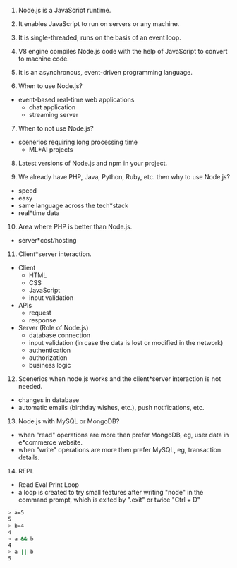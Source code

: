 1. Node.js is a JavaScript runtime.

2. It enables JavaScript to run on servers or any machine.

3. It is single-threaded; runs on the basis of an event loop.

4. V8 engine compiles Node.js code with the help of JavaScript to convert to machine code.

5. It is an asynchronous, event-driven programming language.

6. When to use Node.js?

- event-based real-time web applications
  - chat application
  - streaming server

7. When to not use Node.js?

- scenerios requiring long processing time
  - ML\*AI projects

8. Latest versions of Node.js and npm in your project.

9. We already have PHP, Java, Python, Ruby, etc. then why to use Node.js?

- speed
- easy
- same language across the tech\*stack
- real\*time data

10. Area where PHP is better than Node.js.

- server\*cost/hosting

11. Client\*server interaction.

- Client
  - HTML
  - CSS
  - JavaScript
  - input validation
- APIs
  - request
  - response
- Server (Role of Node.js)
  - database connection
  - input validation (in case the data is lost or modified in the network)
  - authentication
  - authorization
  - business logic

12. Scenerios when node.js works and the client\*server interaction is not needed.

- changes in database
- automatic emails (birthday wishes, etc.), push notifications, etc.

13. Node.js with MySQL or MongoDB?

- when "read" operations are more then prefer MongoDB, eg, user data in e\*commerce website.
- when "write" operations are more then prefer MySQL, eg, transaction details.

14. REPL

- Read Eval Print Loop
- a loop is created to try small features after writing "node" in the command prompt,
  which is exited by ".exit" or twice "Ctrl + D"

```bash
> a=5
5
> b=4
4
> a && b
4
> a || b
5
```
